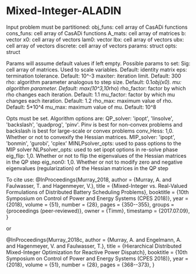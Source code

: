 # Mixed-Integer-ALADIN
Input problem must be partitioned:
obj_funs: cell array of CasADi functions
cons_funs: cell array of CasADi functions
A_mats: cell array of matrices
b: vector
x0: cell array of vectors
lam0: vector
lbx: cell array of vectors
ubx: cell array of vectors
discrete: cell array of vectors
params: struct
opts: struct

Params will assume default values if left empty. Possible params to set:
Sig: cell array of matrices. Used to scale variables. Default: identity matrix
eps: termination tolerance. Default: 10^-3
maxiter: iteration limit. Default: 300
rho: algorithm parameter analogous to step size. Default: 0.1*obj(x0).
mu: algorithm parameter. Default: max(10^3,10*rho)
rho_factor: factor by which rho changes each iteration. Default: 1.1
mu_factor: factor by which mu changes each iteration. Default: 1.2
rho_max: maximum value of rho. Default: 5*10^4
mu_max: maximum value of mu. Default: 10^8

Opts must be set. Algorithm options are:
QP_solver: 'ipopt', 'linsolve', 'backslash', 'quadprog', 'pinv'. Pinv is best for non-convex problems and backslash is best for large-scale or convex problems
conv_Hess: 1,0. Whether or not to convexify the Hessian matrices.
MIP_solver: 'ipopt', 'bonmin', 'gurobi', 'cplex'
MINLPsolver_opts: used to pass options to the MIP solver
NLPsolver_opts: used to set ipopt options in re-solve phase
eig_flip: 1,0. Whether or not to flip the eigenvalues of the Hessian matrices in the QP step
eig_non0: 1,0. Whether or not to modify zero and negative eigenvalues (regularization) of the Hessian matrices in the QP step

To cite use:
@InProceedings{Murray_2018,
  author    = {Murray, A. and Faulwasser, T. and Hagenmeyer, V.},
  title     = {Mixed-Integer vs. Real-Valued Formulations of Distributed Battery Scheduling Problems},
  booktitle = {10th Symposium on Control of Power and Energy Systems (CPES 2018)},
  year      = {2018},
  volume    = {51},
  number    = {28},
  pages     = {350--355},
  groups    = {proceedings (peer-reviewed)},
  owner     = {Timm},
  timestamp = {2017.07.09},
  }
  
or

@InProceedings{Murray_2018c,
  author    = {Murray, A. and Engelmann, A. and Hagenmeyer, V. and Faulwasser, T.},
  title     = {Hierarchical Distributed Mixed-Integer Optimization for Reactive Power Dispatch},
  booktitle = {10th Symposium on Control of Power and Energy Systems (CPES 2018)},
  year      = {2018},
  volume    = {51},
  number    = {28},
  pages     = {368--373},
}
